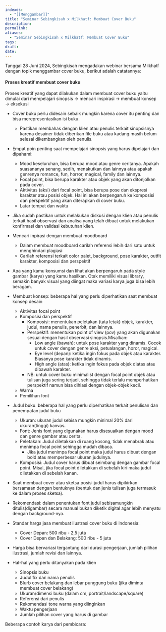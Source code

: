 ```yaml
---
indexes:
  - "[[Menggambar]]"
title: "Seminar Sebingkisah x Milkhatf: Membuat Cover Buku"
description: 
permalink: 
aliases:
  - "Seminar Sebingkisah x Milkhatf: Membuat Cover Buku"
tags: 
draft: 
date:
---
```

Tanggal 28 Juni 2024, Sebingkisah mengadakan webinar bersama Milkhatf dengan topik menggambar cover buku, berikut adalah catatannya:

#### Proses kreatif membuat cover buku
Proses kreatif yang dapat dilakukan dalam membuat cover buku yaitu dimulai dari mempelajari sinopsis → mencari inspirasi → membuat konsep → eksekusi

- Cover buku perlu didesain sebaik mungkin karena cover itu penting dan bisa merepresentasikan isi buku.
	- Pastikan membahas dengan klien atau penulis terkait sinopsisnya karena desainer tidak diberikan file buku atau kadang masih belum selesai dikembangkan oleh penulis.

- Empat poin penting saat mempelajari sinopsis yang harus dipelajari dan dipahami:
	- Mood keseluruhan, bisa berupa mood atau genre ceritanya. Apakah suasananya senang, sedih, menakutkan dan lainnya atau apakah genrenya romance, fun, horror, magical, family dan lainnya.
	- Focal point, bisa berupa karakter atau objek yang akan ditonjolkan pada cover.
	- Aktivitas (aksi) dari focal point, bisa berupa pose dan ekspresi karakter atau posisi objek. Hal ini akan berpengaruh ke komposisi dan perspektif yang akan diterapkan di cover buku.
	- Latar tempat dan waktu 
- Jika sudah pastikan untuk melakukan diskusi dengan klien atau penulis terkait hasil observasi dan analisa yang telah dibuat untuk melakukan konfirmasi dan validasi kebutuhan klien.

- Mencari inpirasi dengan membuat moodboard
	- Dalam membuat moodboard carilah referensi lebih dari satu untuk menghindari plagiasi
	- Carilah referensi terkait color palet, background, pose karakter, outfit karakter, komposisi dan perspektif
- Apa yang kamu konsumsi dan lihat akan berpengaruh pada style gambar (karya) yang kamu hasilkan. Otak memiliki visual library, semakin banyak visual yang diingat maka variasi karya juga bisa lebih beragam.

- Membuat konsep: beberapa hal yang perlu diperhatikan saat membuat konsep desain:
	- Aktivitas focal point
	- Komposisi dan perspektif
		- Komposisi: menentukan peletakan (tata letak) objek, karakter, judul, nama penulis, penerbit, dan lainnya.
		- Perspektif: menentukan point of view (pov) yang akan digunakan sesuai dengan hasil observasi sinopsis.Misalkan:
			- Low angle (bawah): untuk pose karakter yang dinamis. Cocok untuk cover dengan genre aksi, petualangan, horor, magical.
			- Eye level (depan): ketika ingin fokus pada objek atau karakter. Biasanya pose karakter tidak dinamis.
			- High angle (atas): ketika ingin fokus pada objek diatas atau dibawah karakter.
		- NB: untuk cover buku minimalist dengan focal point objek atau tulisan juga sering terjadi, sehingga tidak terlalu memperhatikan perspektif namun bisa dihiasi dengan objek-objek kecil.
	- Warna
	- Pemilihan font


- Judul buku: beberapa hal yang perlu diperhatikan terkait penulisan dan penempatan judul buku
	- Ukuran: ukuran judul sebisa mungkin minimal 20% dari ukuran(tinggi) kanvas.
	- Font: Jenis font yang digunakan harus disesuaikan dengan mood dan genre gambar atau cerita.
	- Peletakan: Judul diletakkan di ruang kosong, tidak menabrak atau menimpa focal point sehingga mudah dibaca.
		- Jika judul menimpa focal point maka judul harus dibuat dengan bold atau memperbesar ukuran judulnya.
	- Komposisi: Judul cover harus dibuat seimbang dengan gambar focal point. Misal, jika focal point diletakkan di sebelah kiri maka judul diletakkan di sebelah kanan.
- Saat membuat cover atau sketsa posisi judul harus dipikirkan bersamaan dengan bentuknya (bentuk dan jenis tulisan juga termasuk ke dalam proses sketsa).
- Rekomendasi: dalam penentukan font judul sebisamungkin ditulis(digambar) secara manual bukan diketik digital agar lebih menyatu dengan background-nya.

- Standar harga jasa membuat ilustrasi cover buku di Indonesia:
	- Cover Depan: 500 ribu - 2,5 juta
	- Cover Depan dan Belakang: 500 ribu - 5 juta
- Harga bisa bervariasi tergantung dari durasi pengerjaan, jumlah pilihan ilustrasi, jumlah revisi dan lainnya.


- Hal-hal yang perlu ditanyakan pada klien
	- Sinopsis buku
	- Judul fix dan nama penulis
	- Blurb cover belakang dan lebar punggung buku (jika diminta membuat cover belakang)
	- Ukuran/dimensi buku (dalam cm, portrait/landscape/square)
	- Referensi dari penulis
	- Rekomendasi tone warna yang diinginkan
	- Waktu pengerjaan
	- Jumlah pilihan cover yang harus di gambar


Beberapa contoh karya dari pembicara:
